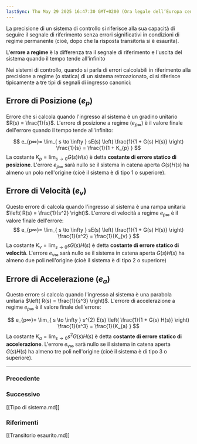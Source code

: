 ```yaml
---
lastSync: Thu May 29 2025 16:47:30 GMT+0200 (Ora legale dell’Europa centrale)
---
```

La precisione di un sistema di controllo si riferisce alla sua capacità di seguire il segnale di riferimento senza errori significativi in condizioni di regime permanente (cioè, dopo che la risposta transitoria si è esaurita).

L'**errore a regime** è la differenza tra il segnale di riferimento e l'uscita del sistema quando il tempo tende all'infinito

Nei sistemi di controllo, quando si parla di errori calcolabili in riferimento alla precisione a regime (o statica) di un sistema retroazionato, ci si riferisce tipicamente a tre tipi di segnali di ingresso canonici:
## Errore di Posizione ($e_{p}$)
Errore che si calcola quando l'ingresso al sistema è un gradino unitario $R(s) = \frac{1}{s}$. L'errore di posizione a regime $(e_{p \infty})$ è il valore finale dell'errore quando il tempo tende all'infinito: 

$$
e_{p∞}​= \lim_{ s \to \infty } sE(s) \left( \frac{1}{1 + G(s) H(s)} \right) \frac{1}{s} = \frac{1}{1 + K_{p} }
$$
La costante $K_{p} = \lim_{ s \to 0 } G(s) H(s)$ è detta **costante di errore statico di posizione**. L'errore $e_{p \infty}$ sarà nullo se il sistema in catena aperta $G(s)H(s)$ ha almeno un polo nell'origine (cioè il sistema è di tipo 1 o superiore).

## Errore di Velocità ($e_{v}$)
Questo errore di calcola quando l'ingresso al sistema è una rampa unitaria $\left( R(s) = \frac{1}{s^2} \right)$. L'errore di velocità a regime $e_{p \infty}$ è il valore finale dell'errore:
$$
e_{p∞}​= \lim_{ s \to \infty } sE(s) \left( \frac{1}{1 + G(s) H(s)} \right) \frac{1}{s^2} = \frac{1}{K_{v} }
$$
La costante $K_{v} = \lim_{ s \to 0 } sG(s) H(s)$ è detta **costante di errore statico di velocità**. L'errore $e_{v \infty}$ sarà nullo se il sistema in catena aperta $G(s) H(s)$ ha almeno due poli nell'origine (cioè il sistema è di tipo 2 o superiore)

## Errore di Accelerazione ($e_{a}$)
Questo errore si calcola quando l'ingresso al sistema è una parabola unitaria $\left( R(s) = \frac{1}{s^3} \right)$. L'errore di accelerazione a regime $e_{p \infty}$ è il valore finale dell'errore:

$$
e_{p∞}​= \lim_{ s \to \infty } s^{2} E(s) \left( \frac{1}{1 + G(s) H(s)} \right) \frac{1}{s^3} = \frac{1}{K_{a} }
$$
La costante $K_{a} = \lim_{ s \to 0 } {s^2} G(s) H(s)$ è detta **costante di errore statico di accelerazione**. L'errore $e_{v \infty}$ sarà nullo se il sistema in catena aperta $G(s)H(s)$ ha almeno tre poli nell'origine (cioè il sistema è di tipo 3 o superiore).

---
### Precedente


### Successivo
[[Tipo di sistema.md]]

### Riferimenti
[[Transitorio esaurito.md]]